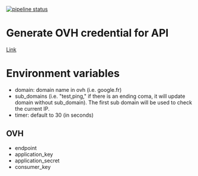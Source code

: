 [![pipeline status](https://gitlab.com/tbmc/dynamic-ip-watcher-domain-name-changer-clone/badges/master/pipeline.svg)](https://gitlab.com/tbmc/dynamic-ip-watcher-domain-name-changer-clone/-/commits/master)


# Generate OVH credential for API

[Link](https://api.ovh.com/createToken/index.cgi?GET=%2F*&PUT=%2F*&POST=%2F*&DELETE=%2F)


# Environment variables

- domain: domain name in ovh (i.e. google.fr)
- sub_domains (i.e. "test,ping," if there is an ending coma, it will update domain without sub_domain).
  The first sub domain will be used to check the current IP.
- timer: default to 30 (in seconds)

## OVH

- endpoint
- application_key
- application_secret
- consumer_key

